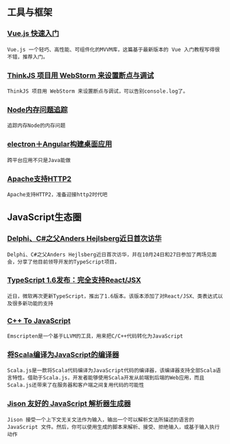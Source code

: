 
## 工具与框架

### [Vue.js 快速入门](http://segmentfault.com/a/1190000003968020)

    Vue.js 一个轻巧、高性能、可组件化的MVVM库，这篇基于最新版本的 Vue 入门教程写得很不错，推荐入门。

### [ThinkJS 项目用 WebStorm 来设置断点与调试](http://www.cnblogs.com/jkisjk/p/debug_thinkjs_with_webstorm.html)

    ThinkJS 项目用 WebStorm 来设置断点与调试，可以告别console.log了。

### [Node内存问题追踪](http://apmblog.dynatrace.com/2015/11/04/understanding-garbage-collection-and-hunting-memory-leaks-in-node-js/)

    追踪内存Node的内存问题

### [electron＋Angular构建桌面应用](https://scotch.io/tutorials/creating-desktop-applications-with-angularjs-and-github-electron?utm_source=nodeweekly&utm_medium=email)

    跨平台应用不只是Java能做

### [Apache支持HTTP2](https://icing.github.io/mod_h2/howto.html?utm_source=webopsweekly&utm_medium=email)

    Apache支持HTTP2，准备迎接http2时代吧

## JavaScript生态圈

### [Delphi、C#之父Anders Hejlsberg近日首次访华](https://channel9.msdn.com/events/Ignite/Microsoft-Ignite-China-2015/DEV-B202)

    Delphi、C#之父Anders Hejlsberg近日首次访华，并在10月24日和27日参加了两场见面会，分享了他目前领导开发的TypeScript项目，

### [TypeScript 1.6发布：完全支持React/JSX](http://www.infoq.com/cn/news/2015/09/typescript-16)

    近日，微软再次更新TypeScript，推出了1.6版本。该版本添加了对React/JSX、类表达式以及很多新功能的支持

### [C++ To JavaScript](http://www.sitepoint.com/getting-started-emscripten-transpiling-c-c-javascript-html5/?utm_source=javascriptweekly&utm_medium=email)

    Emscripten是一个基于LLVM的工具，用来把C/C++代码转化为JavaScript

### [将Scala编译为JavaScript的编译器](http://www.infoq.com/cn/news/2015/03/scala-js-javascript)

    Scala.js是一款将Scala代码编译为JavaScript代码的编译器，该编译器支持全部Scala语言特性。借助于Scala.js，开发者能够使用Scala开发从前端到后端的Web应用，而且Scala.js还带来了在服务器和客户端之间复用代码的可能性

### [Jison 友好的 JavaScript 解析器生成器](http://nuysoft.com/bak/jison-docs-cn.html)

    Jison 接受一个上下文无关文法作为输入，输出一个可以解析文法所描述的语言的 JavaScript 文件。然后，你可以使用生成的脚本来解析、接受、拒绝输入，或基于输入执行动作
